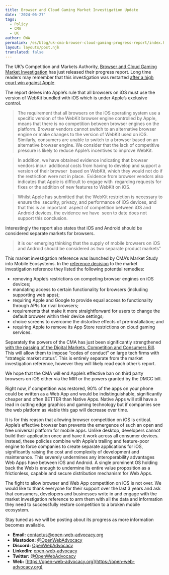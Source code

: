 ```yaml
---
title: Browser and Cloud Gaming Market Investigation Update
date: '2024-06-27'
tags:
  - Policy
  - CMA
  - UK
author: OWA
permalink: /es/blog/uk-cma-browser-cloud-gaming-progress-report/index.html
layout: layouts/post.njk
translated: false
---
```


The UK’s Competition and Markets Authority, [Browser and Cloud Gaming Market Investigation](https://www.gov.uk/cma-cases/mobile-browsers-and-cloud-gaming) has just released their progress report. Long time readers may remember that this investigation was restarted [after a high court win against Apple](https://open-web-advocacy.org/blog/apple-loses-on-appeal/).

The report delves into Apple’s rule that all browsers on iOS must use the version of WebKit bundled with iOS which is under Apple’s exclusive control.

> The requirement that all browsers on the iOS operating system use a specific version of the WebKit browser engine controlled by Apple, means that there is no competition between browser engines on the platform. Browser vendors cannot switch to an alternative browser engine or make changes to the version of WebKit used on iOS. Similarly, consumers are unable to switch to a browser based on an alternative browser engine. We consider that the lack of competitive pressure is likely to reduce Apple’s incentives to improve WebKit.

> In addition, we have obtained evidence indicating that browser vendors incur 
additional costs from having to develop and support a version of their browser 
based on WebKit, which they would not do if the restriction were not in place. 
Evidence from browser vendors also indicates that Apple is difficult to engage with 
regarding requests for fixes or the addition of new features to WebKit on iOS.

> Whilst Apple has submitted that the WebKit restriction is necessary to ensure the 
security, privacy, and performance of iOS devices, and that this is an important 
aspect of competition between iOS and Android devices, the evidence we have 
seen to date does not support this conclusion.

Interestingly the report also states that iOS and Android should be considered separate markets for browsers.

> it is our emerging thinking that the supply of mobile browsers on iOS and Android should be considered as two separate product markets”

This market investigation reference was launched by CMA’s Market Study into Mobile Ecosystems. In the [reference decision](https://assets.publishing.service.gov.uk/media/637b65c0d3bf7f7208f6c709/reference_decision__1_.pdf) to the market investigation reference they listed the following potential remedies:

* removing Apple’s restrictions on competing browser engines on iOS devices;
* mandating access to certain functionality for browsers (including supporting web apps);
* requiring Apple and Google to provide equal access to functionality through APIs for rival browsers;
* requirements that make it more straightforward for users to change the default browser within their device settings;
* choice screens to overcome the distortive effects of pre-installation; and
* requiring Apple to remove its App Store restrictions on cloud gaming services.

Separately the powers of the CMA has just been significantly strengthened [with the passing of the Digital Markets, Competition and Consumers Bill](https://open-web-advocacy.org/blog/uk-passes-dmcc/). This will allow them to impose “codes of conduct” on large tech firms with “strategic market status”. This is entirely separate from the market investigation reference, however they will likely read each other’s report.

We hope that the CMA will end Apple’s effective ban on third party browsers on iOS either via the MIR or the powers granted by the DMCC bill. 

Right now, if competition was restored, 90% of the apps on your phone could be written as a Web App and would be indistinguishable, significantly cheaper and often BETTER than Native Apps. Native Apps will still have a lead in cutting edge graphics and gaming technology but if companies see the web platform as viable this gap will decrease over time.

It is for this reason that allowing browser competition on iOS is critical. Apple’s effective browser ban prevents the emergence of such an open and free universal platform for mobile apps. Unlike desktop, developers cannot build their application once and have it work across all consumer devices. Instead, these policies combine with Apple’s trailing and feature-poor engine to force companies to create separate applications for iOS, significantly raising the cost and complexity of development and maintenance. This severely undermines any interoperability advantages Web Apps have between iOS and Android. A single prominent OS holding back the Web is enough to undermine its entire value proposition as a frictionless, capable and secure distribution mechanism for Web Apps.

The fight to allow browser and Web App competition on iOS is not over. We would like to thank everyone for their support over the last 3 years and ask that consumers, developers and businesses write in and engage with the market investigation reference to arm them with all the data and information they need to successfully restore competition to a broken mobile ecosystem.

Stay tuned as we will be posting about its progress as more information becomes available.


- **Email:**        [contactus@open-web-advocacy.org](mailto:contactus@open-web-advocacy.org)
- **Mastodon:**      [@OpenWebAdvocacy](https://mastodon.social/@owa)
- **Discord:**      [OpenWebAdvocacy](https://discord.gg/x53hkqrRKx)
- **LinkedIn:**     [open-web-advocacy](https://www.linkedin.com/company/open-web-advocacy/)
- **Twitter:**      [@OpenWebAdvocacy](https://twitter.com/OpenWebAdvocacy)
- **Web:**         [https://open-web-advocacy.org](https://open-web-advocacy.org)
